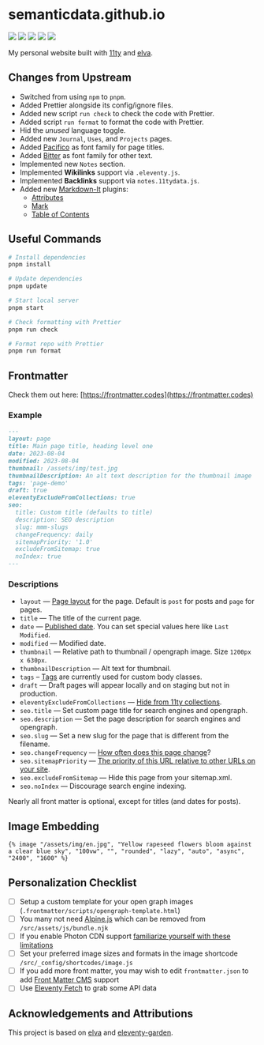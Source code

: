 # semanticdata.github.io

<p align="">
  <img src="https://img.shields.io/github/languages/code-size/semanticdata/elva" />
  <img src="https://img.shields.io/github/repo-size/semanticdata/elva" />
  <img src="https://img.shields.io/github/commit-activity/t/semanticdata/elva" />
  <img src="https://img.shields.io/github/last-commit/semanticdata/elva" />
  <img src="https://img.shields.io/website/https/miguelpimentel.do.svg" />
</p>

My personal website built with [11ty](https://www.11ty.dev/) and [elva](https://github.com/scottsweb/elva).

## Changes from Upstream

- Switched from using `npm` to `pnpm`.
- Added Prettier alongside its config/ignore files.
- Added new script `run check` to check the code with Prettier.
- Added script `run format` to format the code with Prettier.
- Hid the _unused_ language toggle.
- Added new `Journal`, `Uses`, and `Projects` pages.
- Added [Pacifico](https://fonts.google.com/specimen/Pacifico) as font family for page titles.
- Added [Bitter](https://fonts.google.com/specimen/Bitter) as font family for other text.
- Implemented new `Notes` section.
- Implemented **Wikilinks** support via `.eleventy.js`.
- Implemented **Backlinks** support via `notes.11tydata.js`.
- Added new [Markdown-It](https://github.com/markdown-it/markdown-it) plugins:
  - [Attributes](https://www.npmjs.com/package/@gerhobbelt/markdown-it-attrs)
  - [Mark](https://www.npmjs.com/package/markdown-it-mark)
  - [Table of Contents](https://www.npmjs.com/package/markdown-it-table-of-contents)

## Useful Commands

```bash
# Install dependencies
pnpm install

# Update dependencies
pnpm update

# Start local server
pnpm start

# Check formatting with Prettier
pnpm run check

# Format repo with Prettier
pnpm run format
```

## Frontmatter

Check them out here: [https://frontmatter.codes](https://frontmatter.codes)

### Example

```markdown
---
layout: page
title: Main page title, heading level one
date: 2023-08-04
modified: 2023-08-04
thumbnail: /assets/img/test.jpg
thumbnailDescription: An alt text description for the thumbnail image
tags: 'page-demo'
draft: true
eleventyExcludeFromCollections: true
seo:
  title: Custom title (defaults to title)
  description: SEO description
  slug: mmm-slugs
  changeFrequency: daily
  sitemapPriority: '1.0'
  excludeFromSitemap: true
  noIndex: true
---
```

### Descriptions

- `layout` — [Page layout](https://www.11ty.dev/docs/layouts/) for the page. Default is `post` for posts and `page` for pages.
- `title` — The title of the current page.
- `date` — [Published date](https://www.11ty.dev/docs/dates/). You can set special values here like `Last Modified`.
- `modified` — Modified date.
- `thumbnail` — Relative path to thumbnail / opengraph image. Size `1200px x 630px`.
- `thumbnailDescription` — Alt text for thumbnail.
- `tags` – [Tags](https://www.11ty.dev/docs/collections/#add-to-a-collection-using-tags) are currently used for custom body classes.
- `draft` — Draft pages will appear locally and on staging but not in production.
- `eleventyExcludeFromCollections` — [Hide from 11ty collections](https://www.11ty.dev/docs/collections/#how-to-exclude-content-from-collections).
- `seo.title` — Set custom page title for search engines and opengraph.
- `seo.description` — Set the page description for search engines and opengraph.
- `seo.slug` — Set a new slug for the page that is different from the filename.
- `seo.changeFrequency` — [How often does this page change](https://www.sitemaps.org/protocol.html#changefreqdef)?
- `seo.sitemapPriority` — [The priority of this URL relative to other URLs on your site](https://www.sitemaps.org/protocol.html#prioritydef).
- `seo.excludeFromSitemap` — Hide this page from your sitemap.xml.
- `seo.noIndex` — Discourage search engine indexing.

Nearly all front matter is optional, except for titles (and dates for posts).

## Image Embedding

```njk
{% image "/assets/img/en.jpg", "Yellow rapeseed flowers bloom against a clear blue sky", "100vw", "", "rounded", "lazy", "auto", "async", "2400", "1600" %}
```

## Personalization Checklist

- [ ] Setup a custom template for your open graph images (`.frontmatter/scripts/opengraph-template.html`)
- [ ] You many not need [Alpine.js](https://alpinejs.dev/) which can be removed from `/src/assets/js/bundle.njk`
- [ ] If you enable Photon CDN support [familiarize yourself with these limitations](https://jetpack.com/support/site-accelerator/#limitations)
- [ ] Set your preferred image sizes and formats in the image shortcode `/src/_config/shortcodes/image.js`
- [ ] If you add more front matter, you may wish to edit `frontmatter.json` to add [Front Matter CMS](https://frontmatter.codes/) support
- [ ] Use [Eleventy Fetch](https://www.11ty.dev/docs/plugins/fetch/) to grab some API data

## Acknowledgements and Attributions

This project is based on [elva](https://github.com/scottsweb/elva) and [eleventy-garden](https://github.com/binyamin/eleventy-garden).
